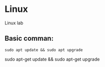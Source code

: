 # Linux
Linux lab
## Basic comman:
    sudo apt update && sudo apt upgrade
sudo apt-get update && sudo apt-get upgrade
